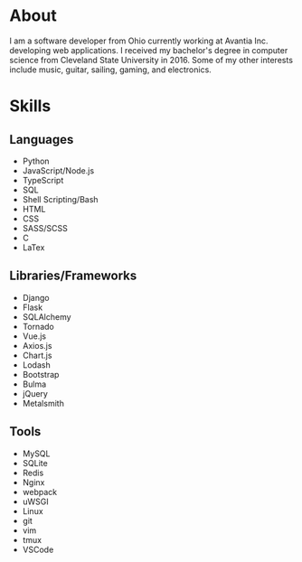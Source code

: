 # About
I am a software developer from Ohio currently working at Avantia Inc. developing web applications.
I received my bachelor's degree in computer science from Cleveland State University in 2016.
Some of my other interests include music, guitar, sailing, gaming, and electronics.

# Skills
## Languages
 - Python
 - JavaScript/Node.js
 - TypeScript
 - SQL
 - Shell Scripting/Bash
 - HTML
 - CSS
 - SASS/SCSS
 - C
 - LaTex
 
## Libraries/Frameworks
 - Django
 - Flask
 - SQLAlchemy
 - Tornado
 - Vue.js
 - Axios.js
 - Chart.js
 - Lodash
 - Bootstrap
 - Bulma
 - jQuery
 - Metalsmith
 
 ## Tools
  - MySQL
  - SQLite
  - Redis
  - Nginx
  - webpack
  - uWSGI
  - Linux
  - git
  - vim
  - tmux
  - VSCode 
